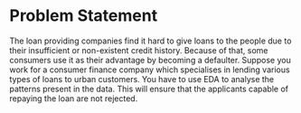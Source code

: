 # Problem Statement
The loan providing companies find it hard to give loans to the people due to their insufficient or non-existent credit history. 
Because of that, some consumers use it as their advantage by becoming a defaulter. Suppose you work for a consumer finance company which specialises 
in lending various types of loans to urban customers. You have to use EDA to analyse the patterns present in the data. This will ensure that the applicants 
capable of repaying the loan are not rejected.

